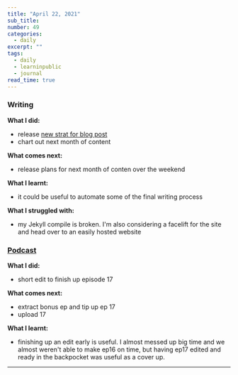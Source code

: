 ```yaml
---
title: "April 22, 2021"
sub_title: 
number: 49
categories:
  - daily
excerpt: ""
tags:
  - daily
  - learninpublic
  - journal
read_time: true
---
```


### Writing

**What I did:** 
- release [new strat for blog post](https://psaraswat.com/general/2021/04/22/newstrat.html)
- chart out next month of content

**What comes next:**
- release plans for next month of conten over the weekend

**What I learnt:**
- it could be useful to automate some of the final writing process

**What I struggled with:**
- my Jekyll compile is broken. I'm also considering a facelift for the site and head over to an easily hosted website  

### [Podcast](http://frndshiptime.com)

**What I did:** 
- short edit to finish up episode 17

**What comes next:**
- extract bonus ep and tip up ep 17
- upload 17

**What I learnt:**
- finishing up an edit early is useful. I almost messed up big time and we almost weren't able to make ep16 on time, but having ep17 edited and ready in the backpocket was useful as a cover up.

---